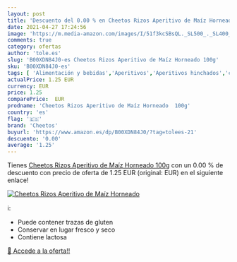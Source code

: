 ```yaml
---
layout: post
title: 'Descuento del 0.00 % en Cheetos Rizos Aperitivo de Maíz Horneado'
date: 2021-04-27 17:24:56
image: 'https://m.media-amazon.com/images/I/51f3kcSBsQL._SL500_._SL400_.jpg'
comments: true
category: ofertas
author: 'tole.es'
slug: 'B00XDN84J0-es Cheetos Rizos Aperitivo de Maíz Horneado 100g'
sku: 'B00XDN84J0-es'
tags: [ 'Alimentación y bebidas','Aperitivos','Aperitivos hinchados','cheetos','maíz', ]
actualPrice: 1.25 EUR
currency: EUR
price: 1.25
comparePrice:  EUR
prodname: 'Cheetos Rizos Aperitivo de Maíz Horneado  100g'
country: 'es'
flag: '🇪🇸'
brand: 'Cheetos'
buyurl: 'https://www.amazon.es/dp/B00XDN84J0/?tag=tolees-21'
descuento: '0.00'
average: '1.25'
---
```


Tienes [Cheetos Rizos Aperitivo de Maíz Horneado  100g](https://www.amazon.es/dp/B00XDN84J0/?tag=tolees-21) con un 0.00 % de descuento con precio de oferta de 1.25 EUR (original:  EUR) en el siguiente enlace!

[![Cheetos Rizos Aperitivo de Maíz Horneado](https://m.media-amazon.com/images/I/51f3kcSBsQL._SL500_._SL400_.jpg)](https://www.amazon.es/dp/B00XDN84J0/?tag=tolees-21)

ℹ️:

- Puede contener trazas de gluten
- Conservar en lugar fresco y seco
- Contiene lactosa

[🛒 Accede a la oferta!!](https://www.amazon.es/dp/B00XDN84J0/?tag=tolees-21)
